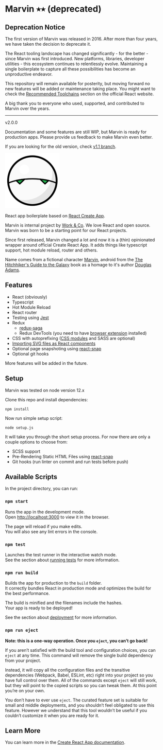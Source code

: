# Marvin ⭑⭑ (deprecated)

## Deprecation Notice

The first version of Marvin was released in 2016. After more than four years, we have taken the decision to deprecate it.

The React tooling landscape has changed significantly - for the better - since Marvin was first introduced. New platforms, libraries, developer utilities - this ecosystem continues to relentlessly evolve. Maintaining a single boilerplate to capture all these possibilities has become an unproductive endeavor.

This repository will remain available for posterity, but moving forward no new features will be added or maintenance taking place. You might want to check the [Recommended Toolchains](https://reactjs.org/docs/create-a-new-react-app.html#recommended-toolchains) section on the official React website.

A big thank you to everyone who used, supported, and contributed to Marvin over the years.

----

v2.0.0

Documentation and some features are still WIP, but Marvin is ready for production apps. Please provide us feedback to make Marvin even better.

If you are looking for the old version, check [v1.1 branch](https://github.com/workco/marvin/tree/v1.1).

![Marvin](/public/marvin-small.svg)

React app boilerplate based on [React Create App](https://facebook.github.io/create-react-app/).

Marvin is internal project by [Work & Co](https://work.co).
We love React and open source. Marvin was born to be a starting point for our React projects.

Since first released, Marvin changed a lot and now it is a (thin) opinionated wrapper around official Create React App. It adds things like typescript support, hot module reload, router and others.

Name comes from a fictional character [Marvin](https://en.wikipedia.org/wiki/Marvin_(character)), android from the [The Hitchhiker's Guide to the Galaxy](https://en.wikipedia.org/wiki/The_Hitchhiker%27s_Guide_to_the_Galaxy) book as a homage to it's author [Douglas Adams](https://en.wikipedia.org/wiki/Douglas_Adams).


## Features

* React (obviously)
* Typescript
* Hot Module Reload
* React router
* Testing using [Jest](https://jestjs.io/)
* Redux
  * [redux-saga](https://github.com/redux-saga/redux-saga)
  * Redux DevTools (you need to have [browser extension](https://github.com/zalmoxisus/redux-devtools-extension) installed)
* CSS with autoprefixing ([CSS modules](https://facebook.github.io/create-react-app/docs/adding-a-css-modules-stylesheet) and SASS are optional)
* [Importing SVG files as React components](https://facebook.github.io/create-react-app/docs/adding-images-fonts-and-files#adding-svgs)
* Optional page snapshoting using [react-snap](https://github.com/stereobooster/react-snap)
* Optional git hooks

More features will be added in the future.

## Setup

Marvin was tested on node version 12.x

Clone this repo and install dependencies:

```
npm install
```

Now run simple setup script:

```
node setup.js
```

It will take you through the short setup process. For now there are only a couple options to choose from:

* SCSS support
* Pre-Rendering Static HTML Files using [react-snap](https://github.com/stereobooster/react-snap)
* Git hooks (run linter on commit and run tests before push)


## Available Scripts

In the project directory, you can run:

### `npm start`

Runs the app in the development mode.<br>
Open [http://localhost:3000](http://localhost:3000) to view it in the browser.

The page will reload if you make edits.<br>
You will also see any lint errors in the console.

### `npm test`

Launches the test runner in the interactive watch mode.<br>
See the section about [running tests](https://facebook.github.io/create-react-app/docs/running-tests) for more information.

### `npm run build`

Builds the app for production to the `build` folder.<br>
It correctly bundles React in production mode and optimizes the build for the best performance.

The build is minified and the filenames include the hashes.<br>
Your app is ready to be deployed!

See the section about [deployment](https://facebook.github.io/create-react-app/docs/deployment) for more information.

### `npm run eject`

**Note: this is a one-way operation. Once you `eject`, you can’t go back!**

If you aren’t satisfied with the build tool and configuration choices, you can `eject` at any time. This command will remove the single build dependency from your project.

Instead, it will copy all the configuration files and the transitive dependencies (Webpack, Babel, ESLint, etc) right into your project so you have full control over them. All of the commands except `eject` will still work, but they will point to the copied scripts so you can tweak them. At this point you’re on your own.

You don’t have to ever use `eject`. The curated feature set is suitable for small and middle deployments, and you shouldn’t feel obligated to use this feature. However we understand that this tool wouldn’t be useful if you couldn’t customize it when you are ready for it.

## Learn More

You can learn more in the [Create React App documentation](https://facebook.github.io/create-react-app/docs/getting-started).
